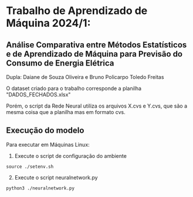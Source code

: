 # Trabalho de Aprendizado de Máquina 2024/1: 
## Análise Comparativa entre Métodos Estatísticos e de Aprendizado de Máquina para Previsão do Consumo de Energia Elétrica

Dupla: Daiane de Souza Oliveira e Bruno Policarpo Toledo Freitas

O dataset criado para o trabalho corresponde a planilha "DADOS_FECHADOS.xlsx"

Porém, o script da Rede Neural utiliza os arquivos X.cvs e Y.cvs, que são a mesma coisa que a planilha mas em formato cvs.

## Execução do modelo

Para executar em Máquinas Linux: 

1) Execute o script de configuração do ambiente
```
source ./setenv.sh
```

2) Execute o script neuralnetwork.py

```
python3 ./neuralnetwork.py
```
